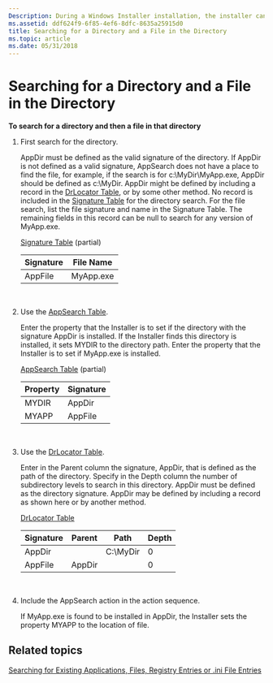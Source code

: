 ```yaml
---
Description: During a Windows Installer installation, the installer can search for a directory and a file in that directory.
ms.assetid: ddf624f9-6f85-4ef6-8dfc-8635a25915d0
title: Searching for a Directory and a File in the Directory
ms.topic: article
ms.date: 05/31/2018
---
```


# Searching for a Directory and a File in the Directory

**To search for a directory and then a file in that directory**

1.  First search for the directory.

    AppDir must be defined as the valid signature of the directory. If AppDir is not defined as a valid signature, AppSearch does not have a place to find the file, for example, if the search is for c:\\MyDir\\MyApp.exe, AppDir should be defined as c:\\MyDir. AppDir might be defined by including a record in the [DrLocator Table](drlocator-table.md), or by some other method. No record is included in the [Signature Table](signature-table.md) for the directory search. For the file search, list the file signature and name in the Signature Table. The remaining fields in this record can be null to search for any version of MyApp.exe.

    [Signature Table](signature-table.md) (partial)

    

    | Signature          | File Name            |
    |--------------------|----------------------|
    | AppFile<br/> | MyApp.exe<br/> |

    

     

2.  Use the [AppSearch Table](appsearch-table.md).

    Enter the property that the Installer is to set if the directory with the signature AppDir is installed. If the Installer finds this directory is installed, it sets MYDIR to the directory path. Enter the property that the Installer is to set if MyApp.exe is installed.

    [AppSearch Table](appsearch-table.md) (partial)

    

    | Property         | Signature          |
    |------------------|--------------------|
    | MYDIR<br/> | AppDir<br/>  |
    | MYAPP<br/> | AppFile<br/> |

    

     

3.  Use the [DrLocator Table](drlocator-table.md).

    Enter in the Parent column the signature, AppDir, that is defined as the path of the directory. Specify in the Depth column the number of subdirectory levels to search in this directory. AppDir must be defined as the directory signature. AppDir may be defined by including a record as shown here or by another method.

    [DrLocator Table](drlocator-table.md)

    

    | Signature | Parent | Path      | Depth |
    |-----------|--------|-----------|-------|
    | AppDir    |        | C:\\MyDir | 0     |
    | AppFile   | AppDir |           | 0     |

    

     

4.  Include the AppSearch action in the action sequence.

    If MyApp.exe is found to be installed in AppDir, the Installer sets the property MYAPP to the location of file.

## Related topics

<dl> <dt>

[Searching for Existing Applications, Files, Registry Entries or .ini File Entries](searching-for-existing-applications-files-registry-entries-or--ini-file-entries.md)
</dt> </dl>

 

 





